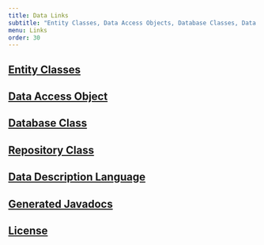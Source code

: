 ```yaml
---
title: Data Links
subtitle: "Entity Classes, Data Access Objects, Database Classes, Data Description Language, and Generated Javadocs"
menu: Links
order: 30
---
```



## [Entity Classes](https://github.com/ddc-java-13/top-tag/tree/main/app/src/main/java/edu/cnm/deepdive/toptag/model/entity)

## [Data Access Object](https://github.com/ddc-java-13/top-tag/tree/main/app/src/main/java/edu/cnm/deepdive/toptag/model/dao)

## [Database Class](https://github.com/ddc-java-13/top-tag/blob/main/app/src/main/java/edu/cnm/deepdive/toptag/service/TopTagDatabase.java)

## [Repository Class](https://github.com/ddc-java-13/top-tag/blob/main/app/src/main/java/edu/cnm/deepdive/toptag/service/TopTagRepository.java)

## [Data Description Language](ddl.md)

## [Generated Javadocs](api/index.html)

## [License](https://github.com/ddc-java-13/top-tag/blob/main/docs/license.md)

